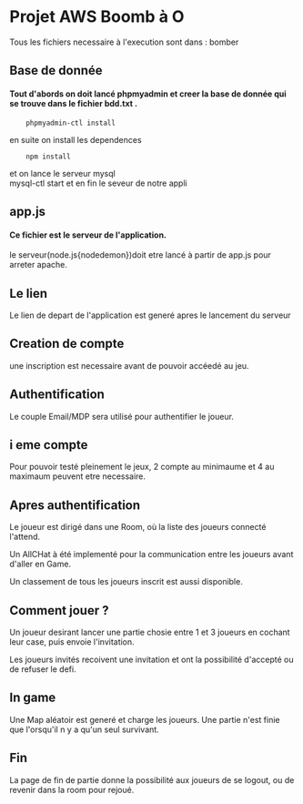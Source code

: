 # Projet AWS Boomb à O

Tous les fichiers necessaire à l'execution sont dans :  bomber


## Base de donnée
#### Tout d'abords on doit lancé phpmyadmin et creer la base de donnée qui se trouve dans le fichier bdd.txt .
        phpmyadmin-ctl install
         
en suite on install les dependences 

        npm install
et on lance le serveur mysql         
        mysql-ctl start 
et en fin le seveur de notre appli 
## app.js
#### Ce fichier est le serveur de l'application.

le serveur(node.js{nodedemon})doit etre lancé à partir de app.js  pour arreter apache.

## Le lien 
Le lien de depart de l'application est generé apres le lancement du serveur 

## Creation de compte 
une inscription est necessaire avant de pouvoir accéedé au jeu.

## Authentification 
Le couple Email/MDP sera utilisé pour authentifier le joueur.

## i eme compte 
Pour pouvoir testé pleinement le jeux, 2 compte au minimaume et 4 au maximaum peuvent etre necessaire.

## Apres authentification

Le joueur est dirigé dans une Room, où la liste des joueurs connecté l'attend.

Un AllCHat à été implementé pour la communication entre les joueurs avant d'aller en Game.

Un classement de tous les joueurs inscrit est aussi disponible.

## Comment jouer ? 

Un joueur desirant lancer une partie chosie entre 1 et 3 joueurs en cochant leur case, puis envoie l'invitation.

Les joueurs invités recoivent une invitation et ont la possibilité d'accepté ou de refuser le defi.

## In game
Une Map aléatoir est generé et charge les joueurs.
Une partie n'est finie que l'orsqu'il n y a qu'un seul survivant.

## Fin 
La page de fin de partie donne la possibilité aux joueurs de se logout, ou de revenir dans la room pour rejoué.

